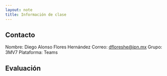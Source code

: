 ```yaml
---
layout: note
title: Información de clase
---
```


## Contacto

Nombre: Diego Alonso Flores Hernández
Correo: dfloreshe@ipn.mx
Grupo: 3MV7
Plataforma: Teams

## Evaluación